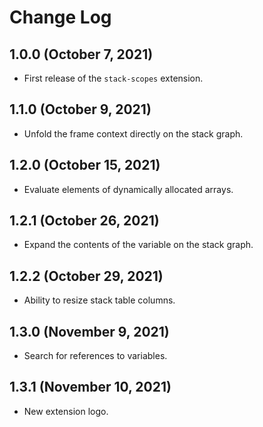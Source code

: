 # Change Log

## 1.0.0 (October 7, 2021)

- First release of the `stack-scopes` extension.

## 1.1.0 (October 9, 2021)

- Unfold the frame context directly on the stack graph.

## 1.2.0 (October 15, 2021)

- Evaluate elements of dynamically allocated arrays.

## 1.2.1 (October 26, 2021)

- Expand the contents of the variable on the stack graph.

## 1.2.2 (October 29, 2021)

- Ability to resize stack table columns.

## 1.3.0 (November 9, 2021)

- Search for references to variables.

## 1.3.1 (November 10, 2021)

- New extension logo.
